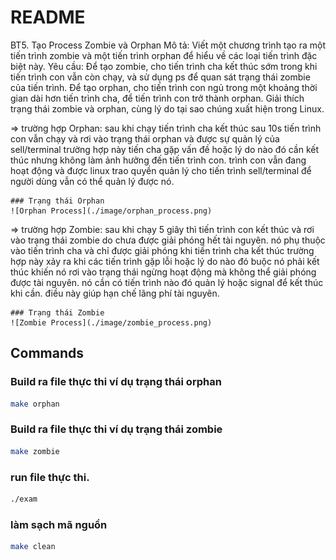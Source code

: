 # README

BT5. Tạo Process Zombie và Orphan
Mô tả: Viết một chương trình tạo ra một tiến trình zombie và một tiến trình orphan để hiểu về các loại tiến trình đặc biệt này.
Yêu cầu:
Để tạo zombie, cho tiến trình cha kết thúc sớm trong khi tiến trình con vẫn còn chạy, và sử dụng ps để quan sát trạng thái zombie của tiến trình.
Để tạo orphan, cho tiến trình con ngủ trong một khoảng thời gian dài hơn tiến trình cha, để tiến trình con trở thành orphan.
Giải thích trạng thái zombie và orphan, cùng lý do tại sao chúng xuất hiện trong Linux.

=> trường hợp Orphan:
    sau khi chạy tiến trình cha kết thúc sau 10s tiến trình con vẫn chạy và rơi vào trạng thái orphan và được sự quản lý của sell/terminal
    trường hợp này tiến cha gặp vấn đề hoặc lý do nào đó cần kết thúc nhưng không làm ảnh hưởng đến tiến trình con.
    trình con vẫn đang hoạt động và được linux trao quyền quản lý cho tiến trình sell/terminal để người dùng vẫn có thể quản lý được nó.

    ### Trạng thái Orphan
    ![Orphan Process](./image/orphan_process.png)

=> trường hợp Zombie:
    sau khi chạy 5 giây thì tiến trình con kết thúc và rơi vào trạng thái zombie do chưa được giải phóng hết tài nguyên. 
    nó phụ thuộc vào tiến trình cha và chỉ được giải phóng khi tiến trình cha kết thúc 
    trường hợp này xảy ra khi các tiến trình gặp lỗi hoặc lý do nào đó buộc nó phải kết thúc khiến nó rơi vào trạng thái ngừng hoạt động mà không thể giải phóng được tài nguyên.
    nó cần có tiến trình nào đó quản lý hoặc signal để kết thúc khi cần. điều này giúp hạn chế lãng phí tài nguyên.

    ### Trạng thái Zombie
    ![Zombie Process](./image/zombie_process.png)
    
## Commands

### Build ra file thực thi ví dụ trạng thái orphan
```bash
make orphan
```

### Build ra file thực thi ví dụ trạng thái zombie
```bash
make zombie
```

### run file thực thi.
```bash
./exam
```

### làm sạch mã nguồn
```bash
make clean
```
